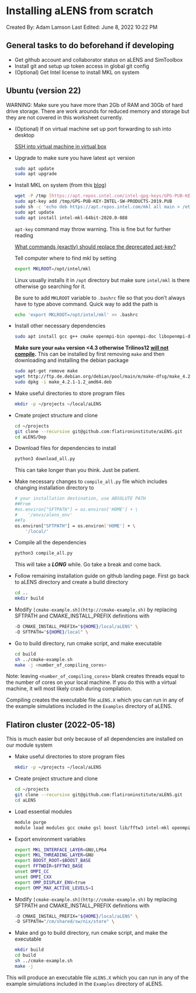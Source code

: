 # Installing aLENS from scratch

Created By: Adam Lamson
Last Edited: June 8, 2022 10:22 PM

## General tasks to do beforehand if developing

- Get github account and collaborator status on aLENS and SimToolbox
- Install git and setup up token access in global git config
- (Optional) Get Intel license to install MKL on system

## Ubuntu (version 22)

WARNING: Make sure you have more than 2Gb of RAM and 30Gb of hard drive storage. There are work arounds for reduced memory and storage but they are not covered in this worksheet currently.

- (Optional) If on virtual machine set up port forwarding to ssh into desktop
    
    [SSH into virtual machine in virtual box](https://bobcares.com/blog/virtualbox-ssh-nat/)
    
- Upgrade to make sure you have latest `apt` version
    
    ```bash
    sudo apt update
    sudo apt upgrade
    ```
    
- Install MKL on system (from this [blog](https://www.r-bloggers.com/2018/04/18-adding-intel-mkl-easily-via-a-simple-script/))
    
    ```bash
    wget -P /tmp [https://apt.repos.intel.com/intel-gpg-keys/GPG-PUB-KEY-INTEL-SW-PRODUCTS-2019.PUB](https://apt.repos.intel.com/intel-gpg-keys/GPG-PUB-KEY-INTEL-SW-PRODUCTS-2019.PUB)
    sudo apt-key add /tmp/GPG-PUB-KEY-INTEL-SW-PRODUCTS-2019.PUB
    sudo sh -c 'echo deb https://apt.repos.intel.com/mkl all main > /etc/apt/sources.list.d/intel-mkl.list'
    sudo apt update
    sudo apt install intel-mkl-64bit-2020.0-088
    ```
    
    `apt-key` command may throw warning. This is fine but for further reading
    
    [What commands (exactly) should replace the deprecated apt-key?](https://askubuntu.com/questions/1286545/what-commands-exactly-should-replace-the-deprecated-apt-key)
    
    Tell computer where to find mkl by setting
    
    ```bash
    export MKLROOT=/opt/intel/mkl
    ```
    
    Linux usually installs it in `/opt` directory but make sure `intel/mkl` is there otherwise go searching for it.
    
    Be sure to add `MKLROOT` variable to `.bashrc` file so that you don’t always have to type above command.  Quick way to add the path is
    
    ```bash
    echo 'export MKLROOT=/opt/intel/mkl' >> .bashrc
    ```
    
- Install other necessary dependencies
    
    ```bash
    sudo apt install gcc g++ cmake openmpi-bin openmpi-doc libopenmpi-dev lbzip2
    ```
    
    **Make sure your `make` version <4.3 otherwise Trilinos12 [will not compile](https://github.com/UoB-HPC/BabelStream/issues/104).** This can be installed by first removing `make` and then downloading and installing the debian package 
    
    ```bash
    sudo apt-get remove make
    wget http://ftp.de.debian.org/debian/pool/main/m/make-dfsg/make_4.2.1-1.2_amd64.deb
    sudo dpkg -i make_4.2.1-1.2_amd64.deb
    ```
    
- Make useful directories to store program files
    
    ```bash
    mkdir -p ~/projects ~/local/aLENS
    ```
    
- Create project structure and clone
    
    ```bash
    cd ~/projects
    git clone --recursive git@github.com:flatironinstitute/aLENS.git
    cd aLENS/Dep
    ```
    
- Download files for dependencies to install
    
    ```bash
    python3 download_all.py
    ```
    
    This can take longer than you think. Just be patient.
    
- Make necessary changes to `compile_all.py` file which includes changing installation directory to
    
    ```bash
    # your installation destination, use ABSOLUTE PATH
    ##From
    #os.environ["SFTPATH"] = os.environ['HOME'] + \
    #    '/envs/alens_env'
    ##To
    os.environ["SFTPATH"] = os.environ['HOME'] + \
        '/local/'
    ```
    
- Compile all the dependencies
    
    ```bash
    python3 compile_all.py
    ```
    
    This will take a ***LONG*** while. Go take a break and come back.
    
- Follow remaining installation guide on github landing page. First go back to aLENS directory and create a build directory
    
    ```bash
    cd ..
    mkdir build
    ```
    
- Modify `[cmake-example.sh](http://cmake-example.sh)` by replacing SFTPATH and CMAKE_INSTALL_PREFIX definitions with
    
    ```bash
    -D CMAKE_INSTALL_PREFIX="${HOME}/local/aLENS" \
    -D SFTPATH="${HOME}/local" \
    ```
    
- Go to build directory, run cmake script, and make executable
    
    ```bash
    cd build
    sh ../cmake-example.sh
    make -j <number_of_compiling_cores>
    ```
    

Note: leaving `<number_of_compiling_cores>` blank creates threads equal to the number of cores on your local machine. If you do this with a virtual machine, it will most likely crash during compilation. 

Compiling creates the executable file `aLENS.X` which you can run in any of the example simulations included in the `Examples` directory of aLENS.

## Flatiron cluster (2022-05-18)

This is much easier but only because of all dependencies are installed on our module system

- Make useful directories to store program files
    
    ```bash
    mkdir -p ~/projects ~/local/aLENS
    ```
    
- Create project structure and clone
    
    ```bash
    cd ~/projects
    git clone --recursive git@github.com:flatironinstitute/aLENS.git
    cd aLENS
    ```
    
- Load essential modules
    
    ```bash
    module purge
    module load modules gcc cmake gsl boost lib/fftw3 intel-mkl openmpi4 trilinos/12.18.1-mpi eigen vtk
    ```
    
- Export environment variables
    
    ```bash
    export MKL_INTERFACE_LAYER=GNU,LP64
    export MKL_THREADING_LAYER=GNU
    export BOOST_ROOT=$BOOST_BASE
    export FFTWDIR=$FFTW3_BASE
    unset OMPI_CC
    unset OMPI_CXX
    export OMP_DISPLAY_ENV=true
    export OMP_MAX_ACTIVE_LEVELS=1
    ```
    
- Modify `[cmake-example.sh](http://cmake-example.sh)` by replacing SFTPATH and CMAKE_INSTALL_PREFIX definitions with
    
    ```bash
    -D CMAKE_INSTALL_PREFIX="${HOME}/local/aLENS" \
    -D SFTPATH="/cm/shared/sw/nix/store" \
    ```
    
- Make and go to build directory, run cmake script, and make the executable
    
    ```bash
    mkdir build
    cd build
    sh ../cmake-example.sh
    make -j
    ```

This will produce an executable file `aLENS.X` which you can run in any of the example simulations included in the `Examples` directory of aLENS.
